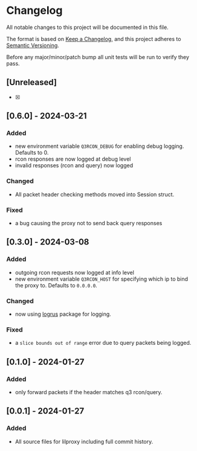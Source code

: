 # Changelog

All notable changes to this project will be documented in this file.

The format is based on [Keep a Changelog](https://keepachangelog.com/en/1.0.0/),
and this project adheres to [Semantic Versioning](https://semver.org/spec/v2.0.0.html).

Before any major/minor/patch bump all unit tests will be run to verify they pass.

## [Unreleased]

-   [x]

## [0.6.0] - 2024-03-21

### Added

-   new environment variable `Q3RCON_DEBUG` for enabling debug logging. Defaults to 0.
-   rcon responses are now logged at debug level
-   invalid responses (rcon and query) now logged

### Changed

-   All packet header checking methods moved into Session struct.

### Fixed

-   a bug causing the proxy not to send back query responses

## [0.3.0] - 2024-03-08

### Added

-   outgoing rcon requests now logged at info level
-   new environment variable `Q3RCON_HOST` for specifying which ip to bind the proxy to. Defaults to `0.0.0.0`.

### Changed

-   now using [logrus][logrus] package for logging.

### Fixed

-   a `slice bounds out of range` error due to query packets being logged.

## [0.1.0] - 2024-01-27

### Added

-   only forward packets if the header matches q3 rcon/query.

## [0.0.1] - 2024-01-27

### Added

-   All source files for lilproxy including full commit history.

[logrus]: https://github.com/sirupsen/logrus
